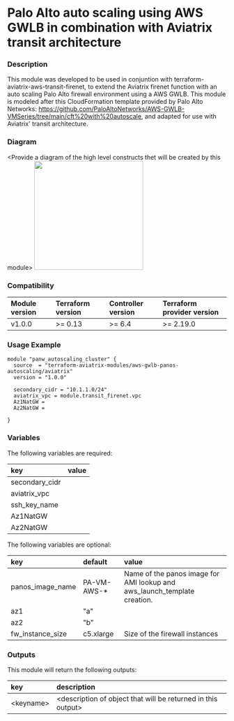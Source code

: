 # Palo Alto auto scaling using AWS GWLB in combination with Aviatrix transit architecture

### Description
This module was developed to be used in conjuntion with terraform-aviatrix-aws-transit-firenet, to extend the Aviatrix firenet function with an auto scaling Palo Alto firewall environment using a AWS GWLB.
This module is modeled after this CloudFormation template provided by Palo Alto Networks: https://github.com/PaloAltoNetworks/AWS-GWLB-VMSeries/tree/main/cft%20with%20autoscale, and adapted for use with Aviatrix' transit architecture.

### Diagram
\<Provide a diagram of the high level constructs thet will be created by this module>
<img src="<IMG URL>"  height="250">

### Compatibility
Module version | Terraform version | Controller version | Terraform provider version
:--- | :--- | :--- | :---
v1.0.0 | >= 0.13 | >= 6.4 | >= 2.19.0

### Usage Example
```
module "panw_autoscaling_cluster" {
  source  = "terraform-aviatrix-modules/aws-gwlb-panos-autoscaling/aviatrix"
  version = "1.0.0"

  secondary_cidr = "10.1.1.0/24"
  aviatrix_vpc = module.transit_firenet.vpc
  Az1NatGW = 
  Az2NatGW = 
  
}
```

### Variables
The following variables are required:

key | value
:--- | :---
secondary_cidr |
aviatrix_vpc |
ssh_key_name | 
Az1NatGW |
Az2NatGW |

The following variables are optional:

key | default | value 
:---|:---|:---
panos_image_name | PA-VM-AWS-* | Name of the panos image for AMI lookup and aws_launch_template creation.
az1 | "a" |
az2 | "b" |
fw_instance_size | c5.xlarge | Size of the firewall instances

### Outputs
This module will return the following outputs:

key | description
:---|:---
\<keyname> | \<description of object that will be returned in this output>
